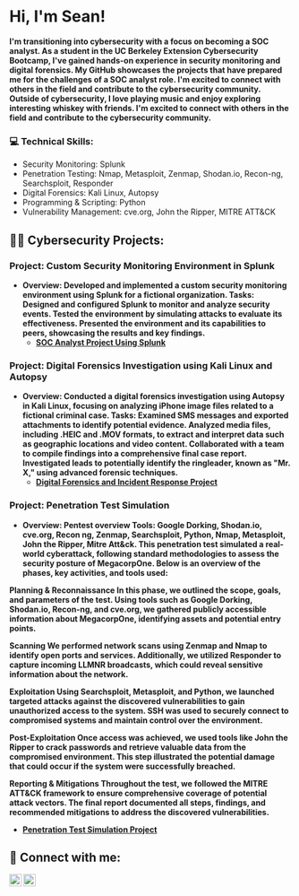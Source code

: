 <h1>Hi, I'm Sean! </h1>
  <b>I'm transitioning into cybersecurity with a focus on becoming a SOC analyst. As a student in the UC Berkeley Extension Cybersecurity Bootcamp, I've gained hands-on experience in security monitoring and digital forensics. My GitHub showcases the projects that have prepared me for the challenges of a SOC analyst role. I'm excited to connect with others in the field and contribute to the cybersecurity community.</b>
  <b>Outside of cybersecurity, I love playing music and enjoy exploring interesting whiskey with friends. I'm excited to connect with others in the field and contribute to the cybersecurity community.</b>

### 💻 **Technical Skills**:

- Security Monitoring: Splunk
- Penetration Testing: Nmap, Metasploit, Zenmap, Shodan.io, Recon-ng, Searchsploit, Responder
- Digital Forensics: Kali Linux, Autopsy
- Programming & Scripting: Python
- Vulnerability Management: cve.org, John the Ripper, MITRE ATT&CK

<h2>👨‍💻 Cybersecurity Projects:</h2>

<h3>Project: Custom Security Monitoring Environment in Splunk</h3>
 
- <b>Overview: Developed and implemented a custom security monitoring environment using Splunk for a fictional organization.
Tasks:
Designed and configured Splunk to monitor and analyze security events.
Tested the environment by simulating attacks to evaluate its effectiveness.
Presented the environment and its capabilities to peers, showcasing the results and key findings.</b>
  - <b>[SOC Analyst Project Using Splunk](https://docs.google.com/document/d/1H0ArV3fWwnz-QApyergOZ6xue9uR4Y8crG9BiJdaIOw/edit?usp=sharing)
</b>
<b>

</b>

<h3>Project: Digital Forensics Investigation using Kali Linux and Autopsy</h3>
 
- <b>Overview: Conducted a digital forensics investigation using Autopsy in Kali Linux, focusing on analyzing iPhone image files related to a fictional criminal case.
Tasks:
Examined SMS messages and exported attachments to identify potential evidence.
Analyzed media files, including .HEIC and .MOV formats, to extract and interpret data such as geographic locations and video content.
Collaborated with a team to compile findings into a comprehensive final case report.
Investigated leads to potentially identify the ringleader, known as "Mr. X," using advanced forensic techniques.</b>
  - <b>[Digital Forensics and Incident Response Project](https://docs.google.com/document/d/13Wj7ANVXr7FMWY5vw6ew-Nd760d0kMGjOiOJbcCRSzc/edit?usp=sharing)
</b>

<h3>Project: Penetration Test Simulation</h3>
 
- <b>Overview: Pentest overview
Tools: Google Dorking, Shodan.io, cve.org, Recon ng, Zenmap, Searchsploit, Python, Nmap, Metasploit, John the Ripper, Mitre Att&ck.
This penetration test simulated a real-world cyberattack, following standard methodologies to assess the security posture of MegacorpOne. Below is an overview of the phases, key activities, and tools used:

Planning & Reconnaissance
In this phase, we outlined the scope, goals, and parameters of the test. Using tools such as Google Dorking, Shodan.io, Recon-ng, and cve.org, we gathered publicly accessible information about MegacorpOne, identifying assets and potential entry points.

Scanning
We performed network scans using Zenmap and Nmap to identify open ports and services. Additionally, we utilized Responder to capture incoming LLMNR broadcasts, which could reveal sensitive information about the network.

Exploitation
Using Searchsploit, Metasploit, and Python, we launched targeted attacks against the discovered vulnerabilities to gain unauthorized access to the system. SSH was used to securely connect to compromised systems and maintain control over the environment.

Post-Exploitation
Once access was achieved, we used tools like John the Ripper to crack passwords and retrieve valuable data from the compromised environment. This step illustrated the potential damage that could occur if the system were successfully breached.

Reporting & Mitigations
Throughout the test, we followed the MITRE ATT&CK framework to ensure comprehensive coverage of potential attack vectors. The final report documented all steps, findings, and recommended mitigations to address the discovered vulnerabilities.
</b>
  - <b>[Penetration Test Simulation Project](https://docs.google.com/document/d/1Uke2hxYr1Mwbtzbv8S-mjqd5gG_bpFt-nsaCYB5-6Mc/edit?usp=sharing)
</b>

<h2> 🤳 Connect with me:</h2>


[<img align="left" alt="SeanClem | LinkedIn" width="22px" src="https://cdn.jsdelivr.net/npm/simple-icons@v3/icons/linkedin.svg" />][linkedin]
[<img align="left" alt="SeanClem | Instagram" width="22px" src="https://cdn.jsdelivr.net/npm/simple-icons@v3/icons/instagram.svg" />][instagram]

[instagram]: https://www.instagram.com/foreverchasingwhiskey
[linkedin]: https://www.linkedin.com/in/sean-clem-845b202b4/

<!--
**joshmadakor1/joshmadakor1** is a ✨ _special_ ✨ repository because its `README.md` (this file) appears on your GitHub profile.

Here are some ideas to get you started:

- 🔭 I’m currently working on ...
- 🌱 I’m currently learning ...
- 👯 I’m looking to collaborate on ...
- 🤔 I’m looking for help with ...
- 💬 Ask me about ...
- 📫 How to reach me: ...
- 😄 Pronouns: ...
- ⚡ Fun fact: ...
-->
